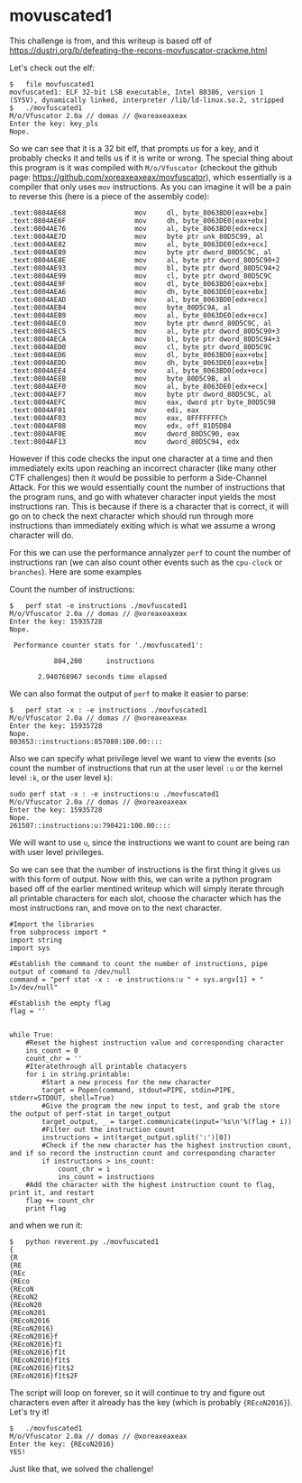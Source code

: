 # movuscated1

This challenge is from, and this writeup is based off of https://dustri.org/b/defeating-the-recons-movfuscator-crackme.html

Let's check out the elf:

```
$	file movfuscated1 
movfuscated1: ELF 32-bit LSB executable, Intel 80386, version 1 (SYSV), dynamically linked, interpreter /lib/ld-linux.so.2, stripped
$	./movfuscated1 
M/o/Vfuscator 2.0a // domas // @xoreaxeaxeax
Enter the key: key_pls
Nope.
```

So we can see that it is a 32 bit elf, that prompts us for a key, and it probably checks it and tells us if it is write or wrong. The special thing about this program is it was compiled with `M/o/Vfuscator` (checkout the github page: https://github.com/xoreaxeaxeax/movfuscator), which essentially is a compiler that only uses `mov` instructions. As you can imagine it will be a pain to reverse this (here is a piece of the assembly code):
```
.text:0804AE68                 mov     dl, byte_8063BD0[eax+ebx]
.text:0804AE6F                 mov     dh, byte_8063DE0[eax+ebx]
.text:0804AE76                 mov     al, byte_8063BD0[edx+ecx]
.text:0804AE7D                 mov     byte ptr unk_80D5C99, al
.text:0804AE82                 mov     al, byte_8063DE0[edx+ecx]
.text:0804AE89                 mov     byte ptr dword_80D5C9C, al
.text:0804AE8E                 mov     al, byte ptr dword_80D5C90+2
.text:0804AE93                 mov     bl, byte ptr dword_80D5C94+2
.text:0804AE99                 mov     cl, byte ptr dword_80D5C9C
.text:0804AE9F                 mov     dl, byte_8063BD0[eax+ebx]
.text:0804AEA6                 mov     dh, byte_8063DE0[eax+ebx]
.text:0804AEAD                 mov     al, byte_8063BD0[edx+ecx]
.text:0804AEB4                 mov     byte_80D5C9A, al
.text:0804AEB9                 mov     al, byte_8063DE0[edx+ecx]
.text:0804AEC0                 mov     byte ptr dword_80D5C9C, al
.text:0804AEC5                 mov     al, byte ptr dword_80D5C90+3
.text:0804AECA                 mov     bl, byte ptr dword_80D5C94+3
.text:0804AED0                 mov     cl, byte ptr dword_80D5C9C
.text:0804AED6                 mov     dl, byte_8063BD0[eax+ebx]
.text:0804AEDD                 mov     dh, byte_8063DE0[eax+ebx]
.text:0804AEE4                 mov     al, byte_8063BD0[edx+ecx]
.text:0804AEEB                 mov     byte_80D5C9B, al
.text:0804AEF0                 mov     al, byte_8063DE0[edx+ecx]
.text:0804AEF7                 mov     byte ptr dword_80D5C9C, al
.text:0804AEFC                 mov     eax, dword ptr byte_80D5C98
.text:0804AF01                 mov     edi, eax
.text:0804AF03                 mov     eax, 0FFFFFFFCh
.text:0804AF08                 mov     edx, off_81D5DB4
.text:0804AF0E                 mov     dword_80D5C90, eax
.text:0804AF13                 mov     dword_80D5C94, edx
```

However if this code checks the input one character at a time and then immediately exits upon reaching an incorrect character (like many other CTF challenges) then it would be possible to perform a Side-Channel Attack. For this we would essentially count the number of instructions that the program runs, and go with whatever character input yields the most instructions ran. This is because if there is a character that is correct, it will go on to check the next character which should run through more instructions than immediately exiting which is what we assume a wrong character will do. 

For this we can use the performance annalyzer `perf` to count the number of instructions ran (we can also count other events such as the `cpu-clock` or `branches`). Here are some examples

Count the number of instructions:
```
$	perf stat -e instructions ./movfuscated1 
M/o/Vfuscator 2.0a // domas // @xoreaxeaxeax
Enter the key: 15935728
Nope.

 Performance counter stats for './movfuscated1':

           804,200      instructions                                                

       2.940768967 seconds time elapsed
```

We can also format the output of `perf` to make it easier to parse:

```
$	perf stat -x : -e instructions ./movfuscated1 
M/o/Vfuscator 2.0a // domas // @xoreaxeaxeax
Enter the key: 15935728
Nope.
803653::instructions:857080:100.00::::
```

Also we can specify what privilege level we want to view the events (so count the number of instructions that run at the user level `:u` or the kernel level `:k`, or the user level `k`):

```
sudo perf stat -x : -e instructions:u ./movfuscated1 
M/o/Vfuscator 2.0a // domas // @xoreaxeaxeax
Enter the key: 15935728 
Nope.
261507::instructions:u:790421:100.00::::
```

We will want to use `u`, since the instructions we want to count are being ran with user level privileges.

So we can see that the number of instructions is the first thing it gives us with this form of output. Now with this, we can write a python program based off of the earlier mentined writeup which will simply iterate through all printable characters for each slot, choose the character which has the most instructions ran, and move on to the next character.

```
#Import the libraries
from subprocess import *
import string
import sys

#Establish the command to count the number of instructions, pipe output of command to /dev/null
command = "perf stat -x : -e instructions:u " + sys.argv[1] + " 1>/dev/null" 

#Establish the empty flag
flag = ''


while True:
	#Reset the highest instruction value and corresponding character 
	ins_count = 0
	count_chr = ''
	#Iteratethrough all printable chatacyers
	for i in string.printable:
		#Start a new process for the new character
		target = Popen(command, stdout=PIPE, stdin=PIPE, stderr=STDOUT, shell=True)
		#Give the program the new input to test, and grab the store the output of perf-stat in target_output
		target_output, _ = target.communicate(input='%s\n'%(flag + i))
		#Filter out the instruction count
		instructions = int(target_output.split(':')[0])
		#Check if the new character has the highest instruction count, and if so record the instruction count and corresponding character
		if instructions > ins_count:
			count_chr = i
			ins_count = instructions
	#Add the character with the highest instruction count to flag, print it, and restart
	flag += count_chr
	print flag
```

and when we run it:

```
$	python reverent.py ./movfuscated1 
{
{R
{RE
{REc
{REco
{REcoN
{REcoN2
{REcoN20
{REcoN201
{REcoN2016
{REcoN2016}
{REcoN2016}f
{REcoN2016}f1
{REcoN2016}f1t
{REcoN2016}f1t$
{REcoN2016}f1t$2
{REcoN2016}f1t$2F
```

The script will loop on forever, so it will continue to try and figure out characters even after it already has the key (which is probably `{REcoN2016}`). Let's try it!

```
$	./movfuscated1 
M/o/Vfuscator 2.0a // domas // @xoreaxeaxeax
Enter the key: {REcoN2016}   
YES!
```

Just like that, we solved the challenge!
